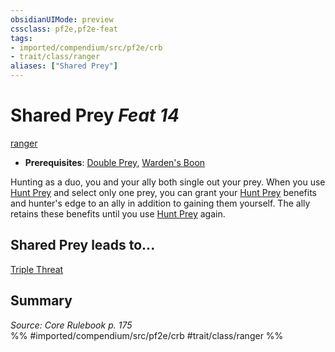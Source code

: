 ```yaml
---
obsidianUIMode: preview
cssclass: pf2e,pf2e-feat
tags:
- imported/compendium/src/pf2e/crb
- trait/class/ranger
aliases: ["Shared Prey"]
---
```

# Shared Prey  *Feat 14*  
[ranger](rules/traits/ranger.md)  

- **Prerequisites**: [Double Prey](double-prey.md), [Warden's Boon](wardens-boon.md)

Hunting as a duo, you and your ally both single out your prey. When you use [Hunt Prey](hunt-prey.md) and select only one prey, you can grant your [Hunt Prey](hunt-prey.md) benefits and hunter's edge to an ally in addition to gaining them yourself. The ally retains these benefits until you use [Hunt Prey](hunt-prey.md) again.

## Shared Prey leads to...

[Triple Threat](triple-threat.md)

## Summary

*Source: Core Rulebook p. 175*  
%% #imported/compendium/src/pf2e/crb #trait/class/ranger %%